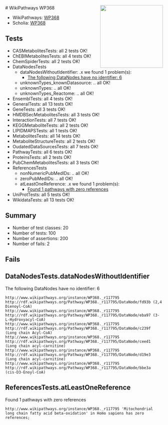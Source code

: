 <img style="float: right; width: 200px" src="https://upload.wikimedia.org/wikipedia/commons/thumb/8/83/Wplogo_with_text_500.png/640px-Wplogo_with_text_500.png" />
# WikiPathways WP368

* WikiPathways: [WP368](https://new.wikipathways.org/pathways/WP368)
* Scholia: [WP368](https://scholia.toolforge.org/wikipathways/WP368)
## Tests
* CASMetabolitesTests: all 2 tests OK!
* ChEBIMetabolitesTests: all 4 tests OK!
* ChemSpiderTests: all 2 tests OK!
* DataNodesTests
    * dataNodesWithoutIdentifier: .x we found 1 problem(s):
        * [The following DataNodes have no identifier: 6](#d2d32fa5)
    * unknownTypes_knownDatasource: .. all OK!
    * unknownTypes: .. all OK!
    * unknownTypes_Reactome: .. all OK!
* EnsemblTests: all 4 tests OK!
* GeneralTests: all 13 tests OK!
* GeneTests: all 3 tests OK!
* HMDBSecMetabolitesTests: all 3 tests OK!
* InteractionTests: all 7 tests OK!
* KEGGMetaboliteTests: all 2 tests OK!
* LIPIDMAPSTests: all 1 tests OK!
* MetabolitesTests: all 14 tests OK!
* MetaboliteStructureTests: all 2 tests OK!
* OudatedDataSourcesTests: all 7 tests OK!
* PathwayTests: all 6 tests OK!
* ProteinsTests: all 2 tests OK!
* PubChemMetabolitesTests: all 3 tests OK!
* ReferencesTests
    * nonNumericPubMedIDs: .. all OK!
    * zeroPubMedIDs: .. all OK!
    * atLeastOneReference: .x we found 1 problem(s):
        * [Found 1 pathways with zero references](#35eb778e)
* UniProtTests: all 5 tests OK!
* WikidataTests: all 13 tests OK!


## Summary

* Number of test classes: 20
* Number of tests: 100
* Number of assertions: 200
* Number of fails: 2

## Fails

<a name="d2d32fa5" />

## DataNodesTests.dataNodesWithoutIdentifier

The following DataNodes have no identifier: 6
```
http://www.wikipathways.org/instance/WP368._r117795 http://rdf.wikipathways.org/Pathway/WP368._r117795/DataNode/fd93b (2,4 Dienoyl-CoA)
http://www.wikipathways.org/instance/WP368._r117795 http://rdf.wikipathways.org/Pathway/WP368._r117795/DataNode/eba97 (3-L-Hydroxyacyl-CoA)
http://www.wikipathways.org/instance/WP368._r117795 http://rdf.wikipathways.org/Pathway/WP368._r117795/DataNode/c239f (Long chain Acyl-CoA)
http://www.wikipathways.org/instance/WP368._r117795 http://rdf.wikipathways.org/Pathway/WP368._r117795/DataNode/ceed1 (Long chain acyl-carnitine)
http://www.wikipathways.org/instance/WP368._r117795 http://rdf.wikipathways.org/Pathway/WP368._r117795/DataNode/d19e3 (Long chain acyl-carnitine)
http://www.wikipathways.org/instance/WP368._r117795 http://rdf.wikipathways.org/Pathway/WP368._r117795/DataNode/bbe3a (cis-D3-Enoyl-CoA)
```

<a name="35eb778e" />

## ReferencesTests.atLeastOneReference

Found 1 pathways with zero references
```
http://www.wikipathways.org/instance/WP368._r117795 'Mitochondrial long chain fatty acid beta-oxidation' in Homo sapiens has zero references; 
```


